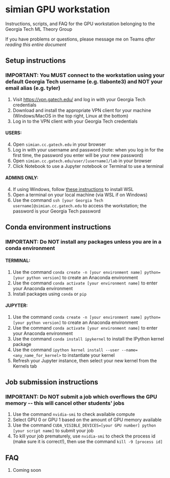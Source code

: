 # simian GPU workstation
Instructions, scripts, and FAQ for the GPU workstation belonging to the Georgia Tech ML Theory Group

If you have problems or questions, please message me on Teams *after reading this entire document*

## Setup instructions
### IMPORTANT: You MUST connect to the workstation using your default Georgia Tech username (e.g. tlabonte3) and NOT your email alias (e.g. tyler)

1. Visit <https://vpn.gatech.edu/> and log in with your Georgia Tech credentials
2. Download and install the appropriate VPN client for your machine (Windows/MacOS in the top right, Linux at the bottom)
3. Log in to the VPN client with your Georgia Tech credentials

#### USERS:
4. Open `simian.cc.gatech.edu` in your browser
5. Log in with your username and password (note: when you log in for the first time, the password you enter will be your new password)
6. Open `simian.cc.gatech.edu/user/[username]/lab` in your browser
7. Click Notebook to use a Jupyter notebook or Terminal to use a terminal

#### ADMINS ONLY:
4. If using Windows, follow [these instructions](https://learn.microsoft.com/en-us/windows/wsl/install) to install WSL
5. Open a terminal on your local machine (via WSL if on Windows)
6. Use the command `ssh [your Georgia Tech username]@simian.cc.gatech.edu` to access the workstation; the password is your Georgia Tech password

## Conda environment instructions
### IMPORTANT: Do NOT install any packages unless you are in a conda environment

#### TERMINAL:
1. Use the command `conda create -n [your environment name] python=[your python version]` to create an Anaconda environment
2. Use the command `conda activate [your environment name]` to enter your Anaconda environment
3. Install packages using `conda` or `pip`

#### JUPYTER:
1. Use the command `conda create -n [your environment name] python=[your python version]` to create an Anaconda environment
2. Use the command `conda activate [your environment name]` to enter your Anaconda environment
3. Use the command `conda install ipykernel` to install the IPython kernel package
4. Use the command `ipython kernel install --user --name=<any_name_for_kernel>` to instantiate your kernel
5. Refresh your Jupyter instance, then select your new kernel from the Kernels tab

## Job submission instructions
### IMPORTANT: Do NOT submit a job which overflows the GPU memory -- this will cancel other students' jobs

1. Use the command `nvidia-smi` to check available compute
2. Select GPU 0 or GPU 1 based on the amount of GPU memory available
3. Use the command `CUDA_VISIBLE_DEVICES=[your GPU number] python [your script name]` to submit your job
4. To kill your job prematurely, use `nvidia-smi` to check the process id (make sure it is correct!), then use the command `kill -9 [process id]`

## FAQ
1. Coming soon
